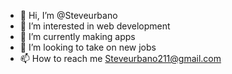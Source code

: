 - 👋 Hi, I’m @Steveurbano
- 👀 I’m interested in web development 
- 🌱 I’m currently making apps 
- 💞️ I’m looking to take on new jobs
- 📫 How to reach me Steveurbano211@gmail.com 

<!---
Steveurbano/Steveurbano is a ✨ special ✨ repository because its `README.md` (this file) appears on your GitHub profile.
You can click the Preview link to take a look at your changes.
--->
